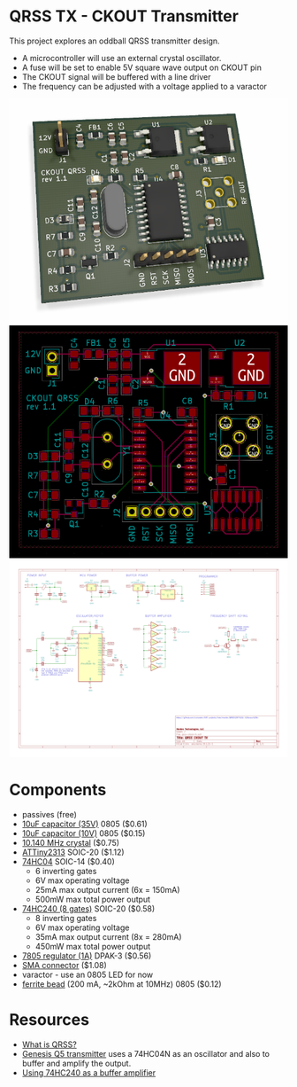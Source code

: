 # QRSS TX - CKOUT Transmitter

This project explores an oddball QRSS transmitter design. 

* A microcontroller will use an external crystal oscillator. 
* A fuse will be set to enable 5V square wave output on CKOUT pin
* The CKOUT signal will be buffered with a line driver
* The frequency can be adjusted with a voltage applied to a varactor

![](pcb-3d.png)
![](pcb-wires.png)
![](schematic.png)

# Components
* passives (free)
* [10uF capacitor (35V)](https://www.mouser.com/ProductDetail/Taiyo-Yuden/GMK212BBJ106KG-T?qs=sGAEpiMZZMs0AnBnWHyRQPSjYu%2Fkbgu8jC8AZ5Vshl1rlGMRpR%252BRRQ%3D%3D) 0805 ($0.61)
* [10uF capacitor (10V)](https://www.mouser.com/ProductDetail/Taiyo-Yuden/LMK212ABJ106MG-T?qs=sGAEpiMZZMs0AnBnWHyRQIHQ3Mw87cdoP86Dk9lrloMw0%2FN1H1pNqw%3D%3D) 0805 ($0.15)
* [10.140 MHz crystal](https://www.mouser.com/ProductDetail/IQD/LFXTAL013480Bulk?qs=e4%2FAndAAwgLefIQQ1kDEyw%3D%3D) ($0.75)
* [ATTiny2313](https://www.mouser.com/ProductDetail/Microchip-Technology-Atmel/ATTINY2313A-SU?qs=sGAEpiMZZMvqv2n3s2xjsRLJ5ROJ0gc0dZSXrqbzGMo%3D) SOIC-20 ($1.12)
* [74HC04](https://www.mouser.com/ProductDetail/Toshiba/74HC04DBJ?qs=sGAEpiMZZMutVWjHE%2FYQw9wp2KmMZae1rDJE3jT16hQ%3D) SOIC-14 ($0.40)
  * 6 inverting gates
  * 6V max operating voltage
  * 25mA max output current (6x = 150mA)
  * 500mW max total power output
* [74HC240 (8 gates)](https://www.mouser.com/ProductDetail/ON-Semiconductor/MC74HC240ADWR2G?qs=sGAEpiMZZMtOwpHsRTkso1w2FFrRgZoC7Sba8mWwszY%3D) SOIC-20 ($0.58)
  * 8 inverting gates
  * 6V max operating voltage
  * 35mA max output current (8x = 280mA)
  * 450mW max total power output
* [7805 regulator (1A)](https://www.mouser.com/ProductDetail/ON-Semiconductor/MC7805CDTRKG?qs=sGAEpiMZZMtUqDgmOWBjgFMGuATcbJe5wWS0hbY0mRQ%3D) DPAK-3 ($0.56)
* [SMA connector](https://www.mouser.com/ProductDetail/LPRS/SMA-CONNECTOR?qs=sGAEpiMZZMuLQf%252BEuFsOrkd7M7rmHNHidLMZ%2Ftb%252B0T1YCJLScw0qLA%3D%3D) ($1.08)
* varactor - use an 0805 LED for now
* [ferrite bead](https://www.mouser.com/ProductDetail/Taiyo-Yuden/BK2125LM252-T?qs=sGAEpiMZZMtdyQheitOmRas3gyT7ksc5miBuNUkh3Qk%3D) (200 mA, ~2kOhm at 10MHz) 0805 ($0.12)

# Resources
* [What is QRSS?](https://www.qsl.net/m0ayf/What-is-QRSS.html)
* [Genesis Q5 transmitter](http://www.genesisradio.com.au/Q5/) uses a 74HC04N as an oscillator and also to buffer and amplify the output.
* [Using 74HC240 as a buffer amplifier](http://py2ohh.w2c.com.br/trx/digital/rfdigital.htm)
